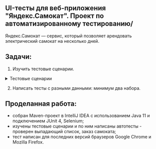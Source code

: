## UI-тесты для веб-приложения "Яндекс.Самокат". Проект по автоматизированному тестированию/
Яндекс.Самокат — сервис, который позволяет арендовать электрический самокат на несколько дней.

## Задачи:
1. Изучить тестовые сценарии.
   
<details>
<summary> Тестовые сценарии </summary> 
   
   - Выпадающий список в разделе «Вопросы о важном». Нужно проверить: когда нажимаешь на стрелочку, открывается соответствующий текст. 
   
   - Заказ самоката. Весь флоу позитивного сценария. Есть две точки входа в сценарий: кнопка «Заказать» вверху страницы и внизу.

Из чего состоит позитивный сценарий:
 - Нажать кнопку «Заказать». На странице две кнопки заказа.
 - Заполнить форму заказа.
 - Проверить, что появилось всплывающее окно с сообщением об успешном создании заказа.

***
</details>

2. Написать тесты с разными данными: минимум два набора.

## Проделанная работа:
- собран Maven-проект в IntelliJ IDEA с использованием Java 11 и подключением JUnit 4, Selenium;
- изучены тестовые сценарии и по ним написаны автотесты - проверен выпадающий список, заказ самоката;
- тест написан для последних версий браузеров Google Chrome и Mozilla Firefox.
